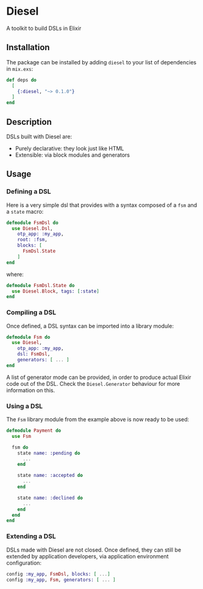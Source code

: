 # Diesel

A toolkit to build DSLs in Elixir

## Installation

The package can be installed by adding `diesel` to your list of dependencies in `mix.exs`:

```elixir
def deps do
  [
    {:diesel, "~> 0.1.0"}
  ]
end
```
## Description

DSLs built with Diesel are:

* Purely declarative: they look just like HTML
* Extensible: via block modules and generators

## Usage

### Defining a DSL

Here is a very simple dsl that provides with a syntax composed of a `fsm` and a `state` macro:

```elixir
defmodule FsmDsl do
  use Diesel.Dsl,
    otp_app: :my_app,
    root: :fsm,
    blocks: [
      FsmDsl.State
    ]
end
```

where:

```elixir
defmodule FsmDsl.State do
  use Diesel.Block, tags: [:state]
end
```

### Compiling a DSL

Once defined, a DSL syntax can be imported into a library module:

```elixir
defmodule Fsm do
  use Diesel,
    otp_app: :my_app,
    dsl: FsmDsl,
    generators: [ ... ]
end
```

A list of generator mode can be provided, in order to produce actual Elixir code out of the DSL.
Check the `Diesel.Generator` behaviour for more information on this.

### Using a DSL

The `Fsm` library module from the example above is now ready to be used:

```elixir
defmodule Payment do
  use Fsm

  fsm do
    state name: :pending do
      ...
    end

    state name: :accepted do
      ...
    end

    state name: :declined do
      ...
    end
  end
end
```

### Extending a DSL

DSLs made with Diesel are not closed. Once defined, they can still be extended by application
developers, via application environment configuration:

```elixir
config :my_app, FsmDsl, blocks: [ ...]
config :my_app, Fsm, generators: [ ... ]
```

